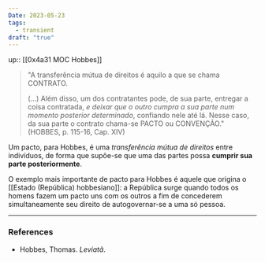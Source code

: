 ```yaml
---
Date: 2023-05-23
tags:
  - transient
draft: "true"
---
```

up:: [[0x4a31 MOC Hobbes]]

> "A transferência mútua de direitos é aquilo a que se chama CONTRATO.
> 
> (...) Além disso, um dos contratantes pode, de sua parte, entregar a coisa contratada, *e deixar que o outro cumpra a sua parte num momento posterior determinado*, confiando nele até lá. Nesse caso, da sua parte o contrato chama-se PACTO ou CONVENÇÃO." (HOBBES, p. 115-16, Cap. XIV)

Um pacto, para Hobbes, é uma *transferência mútua de direitos* entre indivíduos, de forma que supõe-se que uma das partes possa **cumprir sua parte posteriormente**. 

O exemplo mais importante de pacto para Hobbes é aquele que origina o [[Estado (República) hobbesiano]]: a República surge quando todos os homens fazem um pacto uns com os outros a fim de concederem simultaneamente seu direito de autogovernar-se a uma só pessoa.

---
### References
- Hobbes, Thomas. _Leviatã_.